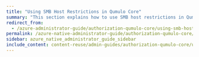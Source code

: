 ```yaml
---
title: "Using SMB Host Restrictions in Qumulo Core"
summary: "This section explains how to use SMB host restrictions in Qumulo Core to provide fine-grained control of access to SMB shares, based on client IP address ranges."
redirect_from:
  - /azure-administrator-guide/authorization-qumulo-core/using-smb-host-restrictions.html
permalink: /azure-native-administrator-guide/authorization-qumulo-core/using-smb-host-restrictions.html
sidebar: azure_native_administrator_guide_sidebar
include_content: content-reuse/admin-guides/authorization-qumulo-core/using-smb-host-restrictions.md
---
```

